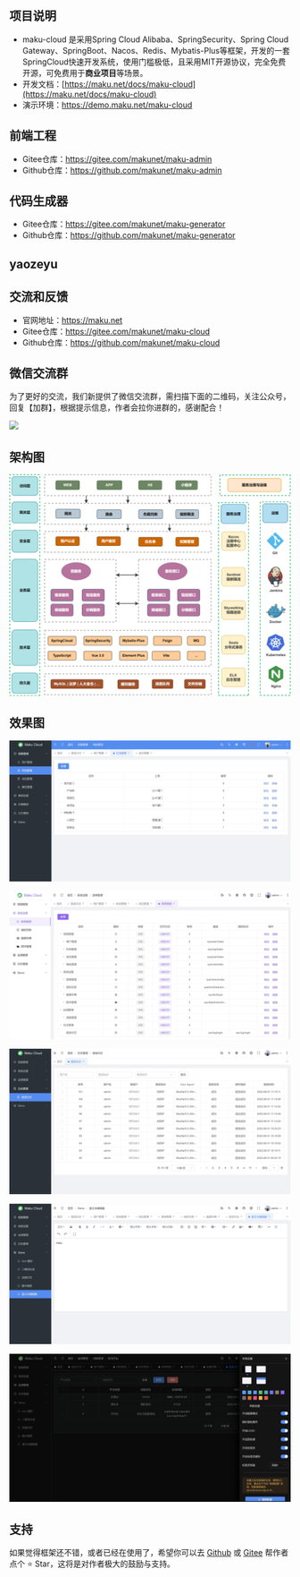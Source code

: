 ## 项目说明
- maku-cloud 是采用Spring Cloud Alibaba、SpringSecurity、Spring Cloud Gateway、SpringBoot、Nacos、Redis、Mybatis-Plus等框架，开发的一套SpringCloud快速开发系统，使用门槛极低，且采用MIT开源协议，完全免费开源，可免费用于**商业项目**等场景。
- 开发文档：[https://maku.net/docs/maku-cloud](https://maku.net/docs/maku-cloud)
- 演示环境：https://demo.maku.net/maku-cloud


## 前端工程
- Gitee仓库：https://gitee.com/makunet/maku-admin
- Github仓库：https://github.com/makunet/maku-admin


## 代码生成器
- Gitee仓库：https://gitee.com/makunet/maku-generator
- Github仓库：https://github.com/makunet/maku-generator
## yaozeyu

## 交流和反馈
- 官网地址：https://maku.net
- Gitee仓库：https://gitee.com/makunet/maku-cloud
- Github仓库：https://github.com/makunet/maku-cloud

## 微信交流群
为了更好的交流，我们新提供了微信交流群，需扫描下面的二维码，关注公众号，回复【加群】，根据提示信息，作者会拉你进群的，感谢配合！

![](https://maku.net/app/img/qrcode.jpg)


## 架构图
![输入图片说明](images/0.png)

## 效果图
![输入图片说明](images/1.jpg)

![输入图片说明](images/2.jpg)

![输入图片说明](images/3.jpg)

![输入图片说明](images/4.jpg)

![输入图片说明](images/5.jpg)

## 支持
如果觉得框架还不错，或者已经在使用了，希望你可以去 [Github](https://github.com/makunet/maku-cloud) 或 [Gitee](https://gitee.com/makunet/maku-cloud) 帮作者点个 ⭐ Star，这将是对作者极大的鼓励与支持。
